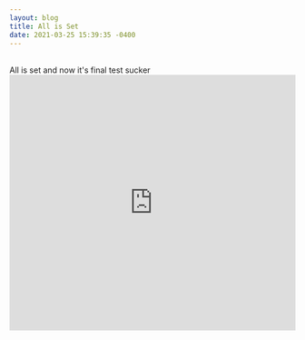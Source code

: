 ```yaml
---
layout: blog
title: All is Set
date: 2021-03-25 15:39:35 -0400
---
```

</br>
All is set and now it's final test sucker
</br>
<iframe src='https://player.podboxx.com/49' frameborder='0' allow='microphone' height='450' width='100%'/>
